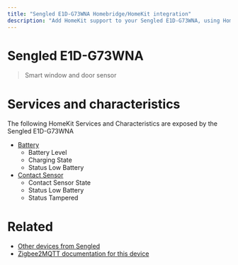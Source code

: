 ```yaml
---
title: "Sengled E1D-G73WNA Homebridge/HomeKit integration"
description: "Add HomeKit support to your Sengled E1D-G73WNA, using Homebridge, Zigbee2MQTT and homebridge-z2m."
---
```

<!---
This file has been GENERATED using src/docgen/docgen.ts
DO NOT EDIT THIS FILE MANUALLY!
-->
# Sengled E1D-G73WNA
> Smart window and door sensor


# Services and characteristics
The following HomeKit Services and Characteristics are exposed by
the Sengled E1D-G73WNA

* [Battery](../../battery.md)
  * Battery Level
  * Charging State
  * Status Low Battery
* [Contact Sensor](../../sensors.md)
  * Contact Sensor State
  * Status Low Battery
  * Status Tampered


# Related
* [Other devices from Sengled](../index.md#sengled)
* [Zigbee2MQTT documentation for this device](https://www.zigbee2mqtt.io/devices/E1D-G73WNA.html)